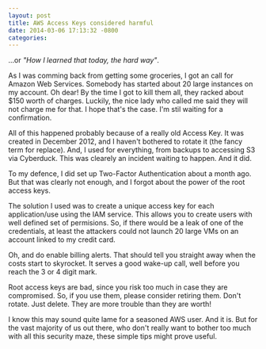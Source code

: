 ```yaml
---
layout: post
title: AWS Access Keys considered harmful
date: 2014-03-06 17:13:32 -0800
categories: 
---
```


...or _"How I learned that today, the hard way"_.

As I was comming back from getting some groceries, I got an call for Amazon Web Services.
Somebody has started  about 20 large instances on my account.
Oh dear!
By the time I got to kill them all, they racked about $150 worth of charges.
Luckily, the nice lady who called me said they will not charge me for that.
I hope that's the case.
I'm stil waiting for a confirmation.

<!-- more -->

All of this happened probably because of a really old Access Key.
It was created in December 2012, and I haven't bothered to rotate it (the fancy term for replace).
And, I used for everything, from backups to accessing S3 via Cyberduck.
This was clearely an incident waiting to happen.
And it did.

To my defence, I did set up Two-Factor Authentication about a month ago.
But that was clearly not enough, and I forgot about the power of the root access keys.

The solution I used was to create a unique access key for each application/use using the IAM service.
This allows you to create users with well defined set of permisions.
So, if there would be a leak of one of the credentials, at least the attackers could not launch 20 large VMs on an account linked to my credit card.

Oh, and do enable billing alerts.
That should tell you straight away when the costs start to skyrocket.
It serves a good wake-up call, well before you reach the 3 or 4 digit mark.

Root access keys are bad, since you risk too much in case they are compromised.
So, if you use them, please consider retiring them.
Don't rotate.
Just delete.
They are more trouble than they are worth!

I know this may sound quite lame for a seasoned AWS user.
And it is.
But for the vast majority of us out there, who don't really want to bother too much with all this security maze, these simple tips might prove useful.